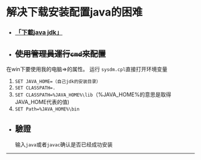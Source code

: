 # 解决下载安装配置java的困难

- ### [「下載java jdk」](https://www.oracle.com/technetwork/java/javase/downloads/jdk12-downloads-5295953.html)

- ## ~~使用管理員運行`cmd`來配置~~

  
 在win下要使用我的电脑=>的属性。
 运行 `sysdm.cpl`直接打开环境变量

 1. `SET JAVA_HOME=（自己jdk的安装目录）`
 2. `SET CLASSPATH=.`
 3. `SET CLASSPATH=%JAVA_HOME%\lib`（%JAVA_HOME%的意思是取得JAVA_HOME代表的值)
 4. `SET Path=%JAVA_HOME%\bin`

- ## 驗證

  输入`java`或者`javac`确认是否已经成功安装
---

